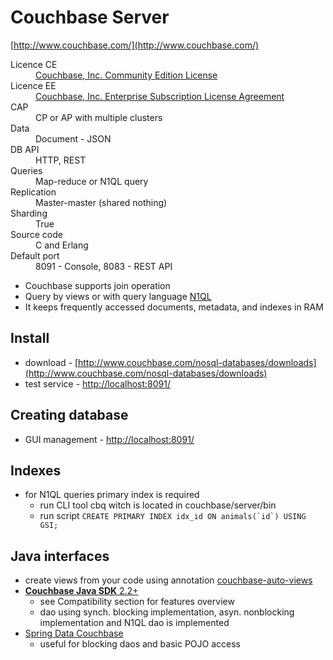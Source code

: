 # Couchbase Server
[http://www.couchbase.com/](http://www.couchbase.com/)

<dl>
    <dt>Licence CE</dt>
    <dd><a href="http://www.couchbase.com/community">Couchbase, Inc. Community Edition License</a></dd>
    <dt>Licence EE</dt>
    <dd><a href="http://www.couchbase.com/agreement/subscription">Couchbase, Inc. Enterprise Subscription License Agreement</a></dd>
    <dt>CAP<dt>
    <dd>CP or AP with multiple clusters</dd>
    <dt>Data</dt>
    <dd>Document - JSON</dd>
    <dt>DB API</dt>
    <dd>HTTP, REST</dd>
    <dt>Queries<dt>
    <dd>Map-reduce or N1QL query</dd>
    <dt>Replication</dt>
    <dd>Master-master (shared nothing)</dd>
    <dt>Sharding</dt>
    <dd>True</dd>
    <dt>Source code</dt>
    <dd>C and Erlang</dd>
    <dt>Default port</dt>
    <dd>
    8091 - Console,
    8083 - REST API
    </dd>
</dl>

* Couchbase supports join operation
* Query by views or with query language [N1QL](http://query.pub.couchbase.com/tutorial)
* It keeps frequently accessed documents, metadata, and indexes in RAM

## Install

* download - [http://www.couchbase.com/nosql-databases/downloads](http://www.couchbase.com/nosql-databases/downloads)
* test service - [http://localhost:8091/](http://localhost:8091/)

## Creating database

* GUI management - [http://localhost:8091/](http://localhost:8091/)

## Indexes

* for N1QL queries primary index is required
    * run CLI tool cbq witch is located in couchbase/server/bin
    * run script ```CREATE PRIMARY INDEX idx_id ON animals(`id`) USING GSI;```

## Java interfaces

* create views from your code using annotation [couchbase-auto-views](https://github.com/biins/couchbase-auto-views)
* [**Couchbase Java SDK** 2.2+](http://docs.couchbase.com/developer/java-2.1/overview.html)
    * see Compatibility section for features overview
    * dao using synch. blocking implementation, asyn. nonblocking implementation and N1QL dao is implemented
* [Spring Data Couchbase](http://projects.spring.io/spring-data-couchbase/)
    * useful for blocking daos and basic POJO access
